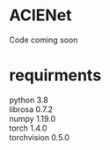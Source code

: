 # ACIENet
Code coming soon
# requirments
python 3.8 \
librosa 0.7.2 \
numpy 1.19.0 \
torch 1.4.0 \
torchvision 0.5.0 
